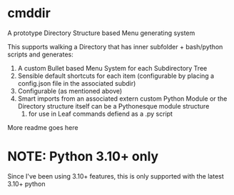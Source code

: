 # cmddir

A prototype Directory Structure based Menu generating system

This supports walking a Directory that has inner subfolder + bash/python scripts and generates:

1. A custom Bullet based Menu System for each Subdirectory Tree
2. Sensible default shortcuts for each item (configurable by placing a config.json file in the associated subdir)
3. Configurable (as mentioned above)
4. Smart imports from an associated extern custom Python Module or the Directory structure itself can be a Pythonesque module structure
   1. for use in Leaf commands defiend as a .py script

More readme goes here

# NOTE: Python 3.10+ only

Since I've been using 3.10+ features, this is only supported with the latest 3.10+ python
